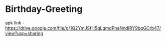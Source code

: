 # Birthday-Greeting
apk link - https://drive.google.com/file/d/1Q2YmJSfH5qLgmdPnaNndIRY9bqGCrb47/view?usp=sharing
